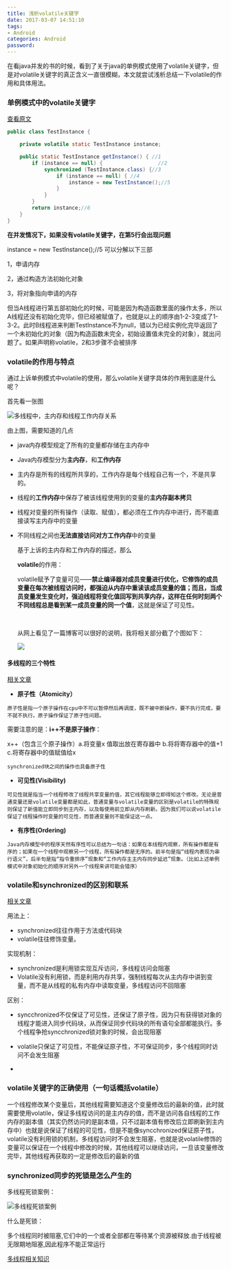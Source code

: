 ```yaml
---
title: 浅析volatile关键字
date: 2017-03-07 14:51:10
tags: 
- Android
categories: Android
password: 
---
```


在看java并发的书的时候，看到了关于java的单例模式使用了volatile关键字，但是对volatile关键字的真正含义一直很模糊，本文就尝试浅析总结一下volatile的作用和具体用法。

<!--more-->

### 单例模式中的volatile关键字

[查看原文](http://blog.csdn.net/u011248395/article/details/71087379)

```java
public class TestInstance {

    private volatile static TestInstance instance;

    public static TestInstance getInstance() { //1
        if (instance == null) {                  //2
            synchronized (TestInstance.class) {//3
                if (instance == null) { //4
                    instance = new TestInstance();//5
                }
            }
        }
        return instance;//6
    }
}
```

**在并发情况下，如果没有volatile关键字，在第5行会出现问题**

 instance = new TestInstance();//5	可以分解以下三部

1，申请内存

2，通过构造方法初始化对象

3，将对象指向申请的内存

但当A线程进行第五部初始化的时候，可能是因为构造函数里面的操作太多，所以A线程还没有初始化完毕，但已经被赋值了，也就是以上的顺序由1-2-3变成了1-3-2。此时B线程进来判断TestInstance不为null，错以为已经实例化完毕返回了一个未初始化的对象（因为构造函数未完全，初始设置值未完全的对象），就出问题了。如果声明称volatile，2和3步骤不会被排序

### volatile的作用与特点

通过上诉单例模式中volatile的使用，那么volatile关键字具体的作用到底是什么呢？

首先看一张图

![多线程中，主内存和线程工作内存关系](https://ws4.sinaimg.cn/large/006tNc79ly1fp4by9i6z9j31gc0n2qf8.jpg)

由上图，需要知道的几点

- java内存模型规定了所有的变量都存储在主内存中

- Java内存模型分为**主内存**，和**工作内存**

- 主内存是所有的线程所共享的，工作内存是每个线程自己有一个，不是共享的。

- 线程的**工作内存**中保存了被该线程使用到的变量的**主内存副本拷贝**

- 线程对变量的所有操作（读取、赋值），都必须在工作内存中进行，而不能直接读写主内存中的变量

- 不同线程之间也**无法直接访问对方工作内存**中的变量

  基于上诉的主内存和工作内存的描述，那么

  **volatile**的作用：

  volatile赋予了变量可见——**禁止编译器对成员变量进行优化，它修饰的成员变量在每次被线程访问时，都强迫从内存中重读该成员变量的值；而且，当成员变量发生变化时，强迫线程将变化值回写到共享内存，这样在任何时刻两个不同线程总是看到某一成员变量的同一个值**，这就是保证了可见性。

  ​

  从网上看见了一篇博客可以很好的说明，我将相关部分截了个图如下：

  ![](https://ws1.sinaimg.cn/large/006tNc79ly1fp4c550vj9j311g174wnw.jpg)

#### 多线程的三个特性

[相关文章](https://www.cnblogs.com/chihirotan/p/6486436.html)

- **原子性（Atomicity）**

```
原子性是指一个原子操作在cpu中不可以暂停然后再调度，既不被中断操作，要不执行完成，要不就不执行。原子操作保证了原子性问题。
```

需要注意的是：**i++不是原子操作**：

x++（包含三个原子操作）a.将变量x 值取出放在寄存器中 b.将将寄存器中的值+1 c.将寄存器中的值赋值给x

```
synchronized块之间的操作也具备原子性
```

- **可见性(Visibility)**

```
可见性就是指当一个线程修改了线程共享变量的值，其它线程能够立即得知这个修改。无论是普通变量还是volatile变量都是如此，普通变量与volatile变量的区别是volatile的特殊规则保证了新值能立即同步到主内存，以及每使用前立即从内存刷新。因为我们可以说volatile保证了线程操作时变量的可见性，而普通变量则不能保证这一点。
```

- **有序性(Ordering)**

```
Java内存模型中的程序天然有序性可以总结为一句话：如果在本线程内观察，所有操作都是有序的；如果在一个线程中观察另一个线程，所有操作都是无序的。前半句是指“线程内表现为串行语义”，后半句是指“指令重排序”现象和“工作内存主主内存同步延迟”现象。（比如上述单例模式中对象初始化的顺序对另外一个线程来讲可能会错序）
```



### volatile和synchronized的区别和联系

[相关文章](https://www.cnblogs.com/hapjin/p/5492880.html)

用法上：

- synchronized往往作用于方法或代码块
- volatile往往修饰变量。

实现机制：

- synchronized是利用锁实现互斥访问，多线程访问会阻塞
- Volatile没有利用锁，而是利用内存共享，强制线程每次从主内存中讲到变量，而不是从线程的私有内存中读取变量，多线程访问不回阻塞

区别：

- syncchronized不仅保证了可见性，还保证了原子性，因为只有获得锁对象的线程才能进入同步代码块，从而保证同步代码块的所有语句全部都能执行。多个线程争抢syncchronized锁对象的时候，会出现阻塞
- volatile只保证了可见性，不能保证原子性，不可保证同步，多个线程同时访问不会发生阻塞


- ​

### volatile关键字的正确使用（一句话概括volatile）

一个线程修改某个变量后，其他线程需要知道这个变量修改后的最新的值，此时就需要使用volatile，保证多线程访问的是主内存的值，而不是访问各自线程的工作内存的副本值（其实仍然访问的是副本值，只不过副本值有修改后立即刷新到主内存中）也就是说保证了线程的可见性，但是不能像syncchronized保证原子性，volatile没有利用锁的机制，多线程访问时不会发生阻塞，也就是说volatile修饰的变量可以保证在一个线程中修改的时候，其他线程可以继续访问，一旦该变量修改完毕，其他线程再获取的一定是修改后的最新的值

### synchronized同步的死锁是怎么产生的

多线程死锁案例：

![多线程死锁案例](https://ws1.sinaimg.cn/large/006tNc79gy1fp4eo3argaj30te14ab0o.jpg)

什么是死锁：

多个线程同时被阻塞,它们中的一个或者全部都在等待某个资源被释放.由于线程被无限期地阻塞,因此程序不能正常运行



[多线程相关知识](https://www.cnblogs.com/chihirotan/p/6486436.html)